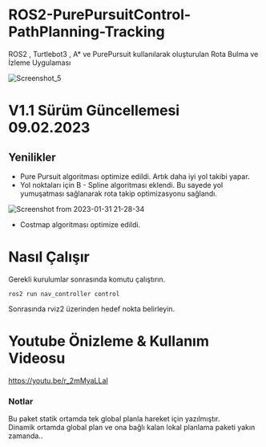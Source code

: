 # ROS2-PurePursuitControl-PathPlanning-Tracking
ROS2 , Turtlebot3 , A* ve PurePursuit kullanılarak oluşturulan Rota Bulma ve İzleme Uygulaması


![Screenshot_5](https://user-images.githubusercontent.com/87595266/205762696-91c48af3-617d-4784-a1d9-ebe66400df4c.png)

# V1.1 Sürüm Güncellemesi 09.02.2023

## Yenilikler

- Pure Pursuit algoritması optimize edildi. Artık daha iyi yol takibi yapar.
- Yol noktaları için B - Spline algoritması eklendi. Bu sayede yol yumuşatması sağlanarak rota takip optimizasyonu sağlandı.

 ![Screenshot from 2023-01-31 21-28-34](https://user-images.githubusercontent.com/87595266/217913980-c0ec9e54-0f9c-4488-8a21-2d258873a409.png)
 
 - Costmap algoritması optimize edildi.

# Nasıl Çalışır
Gerekli kurulumlar sonrasında komutu çalıştırın.  
  
`ros2 run nav_controller control`

Sonrasında rviz2 üzerinden hedef nokta belirleyin.  

# Youtube Önizleme & Kullanım Videosu  
https://youtu.be/r_2mMyaLLaI

### Notlar  
Bu paket statik ortamda tek global planla hareket için yazılmıştır.  
Dinamik ortamda global plan ve ona bağlı kalan lokal planlama paketi yakın zamanda..
